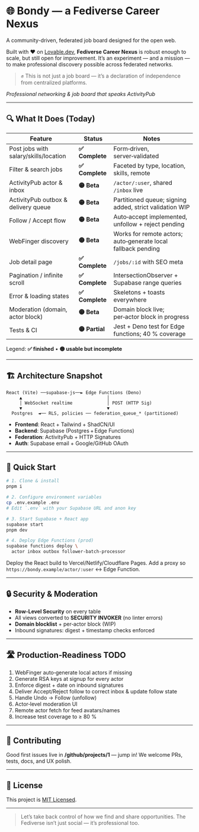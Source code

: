 # 🌐 Bondy — a Fediverse Career Nexus

A community-driven, federated job board designed for the open web.

Built with ❤️ on [Lovable.dev](https://lovable.dev), **Fediverse Career Nexus** is robust enough to scale, but still open for improvement. It’s an experiment — and a mission — to make professional discovery possible across federated networks.

> ✊ This is not just a job board — it’s a declaration of independence from centralized platforms.

*Professional networking & job board that speaks ActivityPub*

---

## 🔍 What It Does (Today)

| Feature                               | Status         | Notes                                                         |
| ------------------------------------- | -------------- | ------------------------------------------------------------- |
| Post jobs with salary/skills/location | **✅ Complete** | Form‑driven, server‑validated                                 |
| Filter & search jobs                  | **✅ Complete** | Faceted by type, location, skills, remote                     |
| ActivityPub actor & inbox             | **🟡 Beta**    | `/actor/:user`, shared `/inbox` live                          |
| ActivityPub outbox & delivery queue   | **🟡 Beta**    | Partitioned queue; signing added, strict validation WIP       |
| Follow / Accept flow                  | **🟡 Beta**    | Auto‑accept implemented, unfollow + reject pending            |
| WebFinger discovery                   | **🟡 Beta**    | Works for remote actors; auto‑generate local fallback pending |
| Job detail page                       | **✅ Complete** | `/jobs/:id` with SEO meta                                     |
| Pagination / infinite scroll          | **✅ Complete** | IntersectionObserver + Supabase range queries                 |
| Error & loading states                | **✅ Complete** | Skeletons + toasts everywhere                                 |
| Moderation (domain, actor block)      | **🟡 Beta**    | Domain block live; per‑actor block in progress                |
| Tests & CI                            | **🟡 Partial** | Jest + Deno test for Edge functions; 40 % coverage            |

Legend: **✅ finished** • **🟡 usable but incomplete**

---

## 🏗️ Architecture Snapshot

```
React (Vite) ──supabase-js──► Edge Functions (Deno)
     ▲                                │
     │ WebSocket realtime             │ POST (HTTP Sig)
     ▼                                ▼
  Postgres  ◄── RLS, policies ── federation_queue_* (partitioned)
```

* **Frontend**: React + Tailwind + ShadCN/UI
* **Backend**: Supabase (Postgres + Edge Functions)
* **Federation**: ActivityPub + HTTP Signatures
* **Auth**: Supabase email + Google/GitHub OAuth

---

## 🚀 Quick Start

```bash
# 1. Clone & install
pnpm i

# 2. Configure environment variables
cp .env.example .env
# Edit `.env` with your Supabase URL and anon key

# 3. Start Supabase + React app
supabase start
pnpm dev

# 4. Deploy Edge Functions (prod)
supabase functions deploy \
  actor inbox outbox follower-batch-processor
```

Deploy the React build to Vercel/Netlify/Cloudflare Pages. Add a proxy so `https://bondy.example/actor/:user` ↔ Edge Function.

---

## 🔒 Security & Moderation

* **Row‑Level Security** on every table
* All views converted to **SECURITY INVOKER** (no linter errors)
* **Domain blocklist** + per‑actor block (WIP)
* Inbound signatures: digest + timestamp checks enforced

---

## 🛣️ Production‑Readiness TODO 

1. WebFinger auto‑generate local actors if missing
2. Generate RSA keys at signup for every actor
3. Enforce digest + date on inbound signatures
4. Deliver Accept/Reject follow to correct inbox & update follow state
5. Handle Undo → Follow (unfollow)
6. Actor‑level moderation UI
7. Remote actor fetch for feed avatars/names
8. Increase test coverage to ≥ 80 %

---

## 🤝 Contributing

Good first issues live in **/github/projects/1** — jump in!
We welcome PRs, tests, docs, and UX polish.

---

## 📜 License

This project is [MIT Licensed](LICENSE).

---

> Let’s take back control of how we find and share opportunities.
> The Fediverse isn’t just social — it’s professional too.
